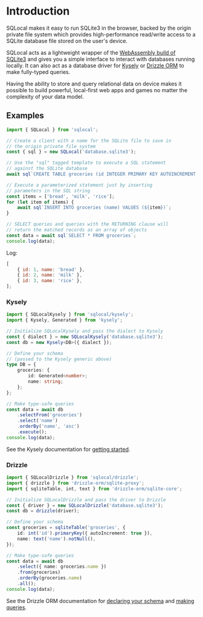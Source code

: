 # Introduction

SQLocal makes it easy to run SQLite3 in the browser, backed by the origin private file system which provides high-performance read/write access to a SQLite database file stored on the user's device.

SQLocal acts as a lightweight wrapper of the [WebAssembly build of SQLite3](https://sqlite.org/wasm/doc/trunk/index.md) and gives you a simple interface to interact with databases running locally. It can also act as a database driver for [Kysely](/kysely/setup) or [Drizzle ORM](/drizzle/setup) to make fully-typed queries.

Having the ability to store and query relational data on device makes it possible to build powerful, local-first web apps and games no matter the complexity of your data model.

## Examples

```javascript
import { SQLocal } from 'sqlocal';

// Create a client with a name for the SQLite file to save in
// the origin private file system
const { sql } = new SQLocal('database.sqlite3');

// Use the "sql" tagged template to execute a SQL statement
// against the SQLite database
await sql`CREATE TABLE groceries (id INTEGER PRIMARY KEY AUTOINCREMENT, name TEXT)`;

// Execute a parameterized statement just by inserting
// parameters in the SQL string
const items = ['bread', 'milk', 'rice'];
for (let item of items) {
	await sql`INSERT INTO groceries (name) VALUES (${item})`;
}

// SELECT queries and queries with the RETURNING clause will
// return the matched records as an array of objects
const data = await sql`SELECT * FROM groceries`;
console.log(data);
```

Log:

```javascript
[
	{ id: 1, name: 'bread' },
	{ id: 2, name: 'milk' },
	{ id: 3, name: 'rice' },
];
```

### Kysely

```typescript
import { SQLocalKysely } from 'sqlocal/kysely';
import { Kysely, Generated } from 'kysely';

// Initialize SQLocalKysely and pass the dialect to Kysely
const { dialect } = new SQLocalKysely('database.sqlite3');
const db = new Kysely<DB>({ dialect });

// Define your schema
// (passed to the Kysely generic above)
type DB = {
	groceries: {
		id: Generated<number>;
		name: string;
	};
};

// Make type-safe queries
const data = await db
	.selectFrom('groceries')
	.select('name')
	.orderBy('name', 'asc')
	.execute();
console.log(data);
```

See the Kysely documentation for [getting started](https://kysely.dev/docs/getting-started?dialect=sqlite).

### Drizzle

```typescript
import { SQLocalDrizzle } from 'sqlocal/drizzle';
import { drizzle } from 'drizzle-orm/sqlite-proxy';
import { sqliteTable, int, text } from 'drizzle-orm/sqlite-core';

// Initialize SQLocalDrizzle and pass the driver to Drizzle
const { driver } = new SQLocalDrizzle('database.sqlite3');
const db = drizzle(driver);

// Define your schema
const groceries = sqliteTable('groceries', {
	id: int('id').primaryKey({ autoIncrement: true }),
	name: text('name').notNull(),
});

// Make type-safe queries
const data = await db
	.select({ name: groceries.name })
	.from(groceries)
	.orderBy(groceries.name)
	.all();
console.log(data);
```

See the Drizzle ORM documentation for [declaring your schema](https://orm.drizzle.team/docs/sql-schema-declaration) and [making queries](https://orm.drizzle.team/docs/crud).
